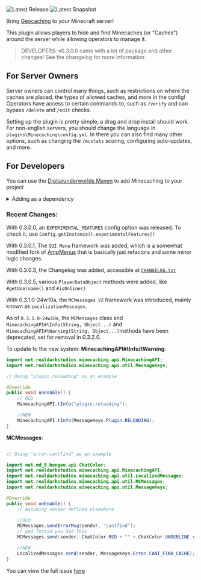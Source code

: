 ![Latest Release](https://img.shields.io/maven-metadata/v?metadataUrl=https%3A%2F%2Fmaven.digitalunderworlds.com%2Freleases%2Fnet%2Frealdarkstudios%2Fminecaching%2Fmaven-metadata.xml&label=Latest%20Release)
![Latest Snapshot](https://img.shields.io/maven-metadata/v?metadataUrl=https%3A%2F%2Fmaven.digitalunderworlds.com%2Fsnapshots%2Fnet%2Frealdarkstudios%2Fminecaching%2Fmaven-metadata.xml&label=Latest%20Snapshot)

Bring [Geocaching](https://www.geocaching.com) to your Minecraft server!

This plugin allows players to hide and find Minecaches (or "Caches") around the server while allowing operators to manage it.

> DEVELOPERS: v0.3.0.0 came with a lot of package and other changes! See the changelog for more information

## For Server Owners

Server owners can control many things, such as restrictions on where the caches are placed, the types of allowed caches, and more in the config!
Operators have access to certain commands to, such as `/verify` and can bypass `/delete` and `/edit` checks.

Setting up the plugin is pretty simple, a drag and drop install should work.
For non-english servers, you should change the language in `plugins\Minecaching\config.yml`.
In there you can also find many other options, such as changing the `/mcstats` scoring, configuring auto-updates, and more.

## For Developers

You can use the [Digitalunderworlds Maven](https://maven.digitalunderworlds.com) to add Minecaching to your project

<details><summary>Adding as a dependency</summary>

#### Snapshots:
```xml
<repository>
  <id>dumaven-snapshots</id>
  <name>Digitalunderworlds Maven Snapshots</name>
  <url>https://maven.digitalunderworlds.com/snapshots</url>
</repository>
```

#### Releases:
```xml
<repository>
  <id>dumaven-releases</id>
  <name>Digitalunderworlds Maven Releases</name>
  <url>https://maven.digitalunderworlds.com/releases</url>
</repository>
```

Then,
```xml
<dependency>
  <groupId>net.realdarkstudios</groupId>
  <artifactId>Minecaching</artifactId>
  <version>snapshot-0.3.1.0-24w11c</version>
  <!-- Versions before 0.3.0.5 used X.X.X.X-SNAPSHOT-X versioning -->
  <!-- Versions after will use snapshot-X.X.X.X-YYwWWX, where YY represents the year, WW the week, and X the snapshot # (in letters) that week -->
  <!-- For example, snapshot-0.3.1.0-24w11c is for 0.3.1.0 and was released the 11th week of 2024, and is the third snapshot that week -->
</dependency>
```


> NOTE: Only full version releases (such as 0.2.0.7) are available in the Releases maven.
> If you want to be able to use ANY version, including releases, pick the Snapshot repository!
</details>

### Recent Changes:
With 0.3.0.0, an `EXPERIMENTAL_FEATURES` config option was released. To check it, use `Config.getInstance().experimentalFeatures()`

With 0.3.0.1, The `GUI Menu` framework was added, which is a somewhat modified fork of [AmpMenus](https://github.com/Scarsz/AmpMenus) that is basically just refactors and some minor logic changes.

With 0.3.0.3, the Changelog was added, accessible at [`CHANGELOG.txt`](https://github.com/RealDarkStudios/Minecaching/blob/master/CHANGELOG.txt)

With 0.3.0.5, various `PlayerDataObject` methods were added, like `#getUsername()` and `#isOnline()`

With 0.3.1.0-24w10a, the `MCMessages V2` framework was introduced, mainly known as `LocalizationMessages`.

As of `0.3.1.0-24w10a`, the `MCMessages` class and `MinecachingAPI#tInfo(String, Object...)` and `MinecachingAPI#tWarning(String, Object...)`methods have been deprecated, set for removal in 0.3.2.0.

To update to the new system:
**MinecachingAPI#tInfo/tWarning**:
```java
import net.realdarkstudios.minecaching.api.MinecachingAPI;
import net.realdarkstudios.minecaching.api.util.MessageKeys;

// Using "plugin.reloading" as an example

@Override
public void onEnable() {
    // OLD
    MinecachingAPI.tInfo("plugin.reloading");

    //NEW
    MinecachingAPI.tInfo(MessageKeys.Plugin.RELOADING);
}
```

**MCMessages**:

```java

// Using "error.cantfind" as an example

import net.md_5.bungee.api.ChatColor;
import net.realdarkstudios.minecaching.api.MinecachingAPI;
import net.realdarkstudios.minecaching.api.util.LocalizedMessages;
import net.realdarkstudios.minecaching.api.util.MCMessages;
import net.realdarkstudios.minecaching.api.util.MessageKeys;

@Override
public void onEnable() {
    // Assuming sender defined elsewhere

    //OLD
    MCMessages.sendErrorMsg(sender, "cantfind");
    // god forbid you did this
    MCMessages.send(sender, ChatColor.RED + "" + ChatColor.UNDERLINE + "cantfind");

    //NEW
    LocalizedMessages.send(sender, MessageKeys.Error.CANT_FIND_CACHE);
}
```

You can view the full issue [here](https://github.com/RealDarkStudios/Minecaching/issues/1)
